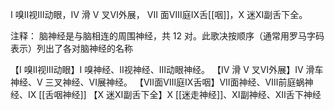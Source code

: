 I 嗅Ⅱ视Ⅲ动眼，IV 滑 V 叉Ⅵ外展，
VII 面Ⅷ庭Ⅸ舌[[咽]]，X 迷Ⅺ副舌下全。

注释：
脑神经是与脑相连的周围神经，共 12 对。此歌决按顺序（通常用罗马字码表示）列出了各对脑神经的名称

【I 嗅Ⅱ视Ⅲ动眼】I 嗅神经、Ⅱ视神经、Ⅲ动眼神经。
【IV 滑 V 叉Ⅵ外展】IV 滑车神经、V 三叉神经、VI展神经。
【VII面Ⅷ庭Ⅸ舌咽】VII面神经、Ⅷ前庭蜗神经、IX [[舌咽神经]]
【X 迷Ⅺ副舌下全】X [[迷走神经]]、Ⅺ副神经、Ⅻ舌下神经